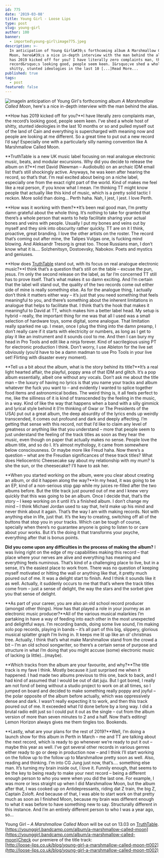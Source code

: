 ```yaml
---
id: 775
date: '2019-03-08'
title: Young Girl - Loose Lips
type: post
slug: young-girl
author: 100
banner:
  - imported\young-girl\image775.jpeg
description: >-
  In anticipation of Young Girl&#39;s forthcoming album A Marshmallow Called
  Moon, here&#39;s a nice in-depth interview with the man behind the alias. How
  has 2019 kicked off for you? I have literally zero complaints man, the
  record&rsquo;s looking good, people seem keen. I&rsquo;ve shed a whole host of
  shitty, stunted ideologies in the last 10 [...]Read More...
published: true
tags:
  - post
featured: false
---
```

![image](../imported\young-girl\image775.jpeg)In anticipation of Young Girl's forthcoming album _A Marshmallow Called Moon_, here's a nice in-depth interview with the man behind the alias.

**How has 2019 kicked off for you?**I have literally zero complaints man, the record’s looking good, people seem keen. I’ve shed a whole host of shitty, stunted ideologies in the last 10 months or so and pulled myself out of the land of Cain and everything is supercharged with meaning now and people are looking at me different. So a great time to put out a new record I’d say! Especially one with a particularly silly naming convention like A Marshmallow Called Moon. 

**TruthTable is a new UK music label focusing on real analogue electronic music, beats, and modular excursions. Why did you decide to release the album on it?**I met David (Newman – Audiobulb) on an archaic IDM email list that’s still shockingly active. Anyways, he was keen after hearing the record, so that’s that. I’m real excited about being on a niche label, especially one from the exact right part of the world. Kind of makes me feel like a real person, if you know what I mean. I’m thinking TT might know people that actually like this kind of music, which is a pretty solid tactic I reckon. More solid than doing… Perth haha. Nah, I jest, I jest. I love Perth. 

**How was it working with them?**It’s been real good man, I’m pretty damn grateful about the whole thing. It’s nothing to take for granted that there’s a whole person that wants to help facilitate sharing your actual bones and veins with people. Usually I put my bones and veins out by myself and they sink into obscurity rather quickly. TT are on it I think, proactive, great branding. I love the other artists on the roster. The record that’s coming out after mine, the Talipes Vulgas one, is fucking mind blowing. And Aleksandr Tresorg is great too. Those Russians man, I don’t know what it is…. Solzhenitsyn, Dostoevsky, Nabokov. Poets and mystics and geniuses. 

**How does [TruthTable](http://www.truthtable.co.uk/) stand out, with its focus on real analogue electronic music?**I think that’s a question that’s still on the table – excuse the pun, jesus. I’m only the second release on the label, as far I’m concerned TT still has to prove itself. That’s what makes it so damn exciting. And I’m certain that the label will stand out, the quality of the two records come out either side of mine is really something else. As for the analogue thing, I actually don’t think it matters either way – it’s just that you need something that feels meaningful to you, and there’s something about the inherent limitations in analogue that helps to facilitate that. I think that’s the hook that makes it meaningful to David at TT, which makes him a better label head. My setup is hybrid – really, the important thing for me was that all I used was a small selection of hardware toys, some digital, some analogue. That limitation really sparked me up. I mean, once I plug the thing into the damn preamp, I don’t really care if it starts with electricity or numbers, as long as I get to play it like an instrument and it sounds cool to me. And then I can bury my head in Pro Tools and edit like a ninja forever. Kind of sacrilegious using PT for electronic production I think. Don’t worry, I use Ableton for the live set obviously (you’d have to be a damn madman to use Pro Tools in your live set! Flirting with disaster every moment).

**Tell us a bit about the album, what is the story behind its title?**It’s a real light hearted affair, the playful, poppy area of that IDM and glitch. It’s a pop album essentially, albeit one without any vocals. Don’t ask me about the title man – the luxury of having no lyrics is that you name your tracks and album whatever the fuck you want to – and evidently I wanted to splice together food items and astronomical bodies. The weird thing is, it all feels perfect to me, like the silliness of it is kind of transcended by the feeling in the music, in a way. Kind of like the way that happens when a band with a silly gimmick and lyrical style behind it (I’m thinking of Gwar or The Presidents of the USA) put out a great album, the deep absurdity of the lyrics ends up weirdly transcended, it comes out profound and dark and deeply affecting. I’m getting that sense with this record, not that I’d like to claim any level of greatness or anything like that you understand – more that people seem to just understand the feeling of the track titles as soon as they hear the music, even though on paper that actually makes no sense. People love the album title, and so do I. It’s almost mythology, it came from somewhere below consciousness. Or maybe more like Freud haha. Now there’s a question – what are the Freudian significances of these track titles? What does Heliocentric Cheesecake say about my relationship with my mum? Is she the sun, or the cheesecake? I’ll have to ask her. 

**When you started working on the album, were you clear about creating an album, or did it happen along the way?**In my head, it was going to be an EP, kind of a non-serious stop gap while my juices re-filled after the two albums before. But the title track just poured out of me and I knew very quickly that this was going to be an album. Once I decide that, that’s the story – I keep working on it until it’s a finished album. I don’t change my mind – I think Michael Jordan used to say that, he’d make up his mind and never think about it again. That’s the way I am with making records. Not with anything else in life, just that. It’s the key to creating, switching off all of the buttons that stop you in your tracks. Which can be tough of course, specially when there’s no guarantee anyone is going to listen to or care about your works. But it’s the doing it that transforms your psyche, everything after that is bonus points. 

**Did you come upon any difficulties in the process of making the album?** I was living right on the edge of my capabilities making this record – that place where your nerves are alive and everything has meaning and everything feels numinous. That’s kind of a challenging place to live, but in a sense, it’s the easiest place to work from. There was no question of keeping myself motivated or hitting the wall or anything like that, it pretty much poured out of me. It was a delight start to finish. And I think it sounds like it as well. Actually, it suddenly occurs to me that that’s where the track titles come from – just a sense of delight, the way the stars and the sorbet give you that sense of delight. 

**As part of your career, you are also an old school record producer (amongst other things). How has that played a role in your journey as an electronic music producer?**All of the various musical malarkies I’m partaking in have a way of feeding into each other in the most unexpected and delightful ways. I’m recording bands, doing some live sound, I’m making solo pop records, playing in bands – it’s all part of this big, slippery, glorious musical splatter graph I’m living in. It keeps me lit up like an ol’ christmas tree. Actually, I think that’s what make Marshmallow stand from the crowd a bit – I’m an old school songwriter, so there’s a certain sense of purpose and structure in what I’m doing that you might accuse (some) electronic music of lacking (a little)…(maybe). 

**Which tracks from the album are your favourite, and why?**The title track is my fave I think. Mostly because it just surprised me when it happened. I had made two albums previous to this one, back to back, and I had kind of assumed that I would be out of dat juju. But I got bored, I really am not fond of being without a studio project to work on at all times, so I jumped on board and decided to make something really poppy and joyful – the polar opposite of the album before actually, which was oppressively dense and dark. I wasn’t really expecting it to work, and then this track poured out of me. It exceeded what I’d done before by a long way. I did a brutal radio edit just so I could put it out as the single – cut from the album version of more than seven minutes to 2 and a half. Now that’s editing! Lemon Horizon always gives me them tingles too. Bookends. 

**Lastly, what are your plans for the rest of 2019?**Well, I’m doing a launch show for this album in Perth in March – me and TT are talking about the next record, which is ready to go whenever we’re ready to put it out – maybe this year as well. I’ve got several other records in various genres either ready to go or deep in production now – and I think I’ll start working on the follow up to the follow up to Marshmallow pretty soon as well. Also, reading and thinking. I’m into CG Jung just now, that’s…. something else man. It’s turning my brain inside out, I love it. Funnily enough, that seems to be the key to being ready to make your next record – being a different enough person to who you were when you did the last one. For example, I was more or less straight up when I did Marshmallow Moon, but the album after that, I was cooked up on Antidepressants, riding dat Z train, the big Z, Captain Zoloft. And because of that, I was able to start work on that pretty much as soon as I finished Moon, because my brain was different enough to what it was before to have something new to say. Structurally different in this instance. And I’m an entirely different person to who I was a year ago, so… 

Young Girl – _A Marshmallow Called Moon_ will be out on 13.03 on [TruthTable](https://truthtable.bandcamp.com/).  
[https://younggirl.bandcamp.com/album/a-marshmallow-called-moon](https://younggirl.bandcamp.com/album/a-marshmallow-called-moon)Check our premiere of the title track:  
[http://loose-lips.co.uk/blog/young-girl-a-marshmallow-called-moon-tt002](http://loose-lips.co.uk/blog/young-girl-a-marshmallow-called-moon-tt002)